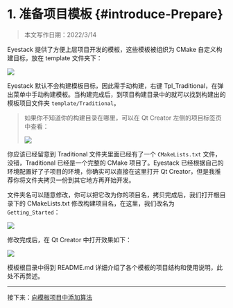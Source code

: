 # 1. 准备项目模板 {#introduce-Prepare}

> 本文写作日期：2022/3/14

Eyestack 提供了方便上层项目开发的模板，这些模板被组织为 CMake 自定义构建目标，放在 template 文件夹下：

![](template_targets.png)

Eyestack 默认不会构建模板目标，因此需手动构建，右键 Tpl_Traditional，在弹出菜单中手动构建模板。当构建完成后，到项目构建目录中的就可以找到构建出的模板项目文件夹 `template/Traditional`。

> 如果你不知道你的构建目录在哪里，可以在 Qt Creator 左侧的项目标签页中查看：
>
> ![](build_directory.png)

你应该已经留意到 Traditional 文件夹里面已经有了一个 `CMakeLists.txt` 文件，没错，Traditional 已经是一个完整的 CMake 项目了。Eyestack 已经根据自己的环境配置好了子项目的环境，你确实可以直接在这里打开 Qt Creator，但是我推荐你将文件夹拷贝一份到其它地方再开始开发。

文件夹名可以随意修改，你可以把它改为你的项目名，拷贝完成后，我们打开根目录下的 CMakeLists.txt 修改构建项目名，在这里，我们改名为 `Getting_Started`：

![](change_project_name.png)

修改完成后，在 Qt Creator 中打开效果如下：

![](getting_started_project.png)

模板根目录中得到 README.md 详细介绍了各个模板的项目结构和使用说明，此处不再赘述。

---

接下来：[向模板项目中添加算法](./Add_Sobel.md)
